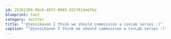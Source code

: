 ```yaml
---
id: 25362289-98c6-4972-9985-d22f819e6fbd
blueprint: text
category: twitter
title: "'@jessikavon I think we should commission a co+Lab series :)"
caption: "'@jessikavon I think we should commission a co+Lab series :)"
---
```

